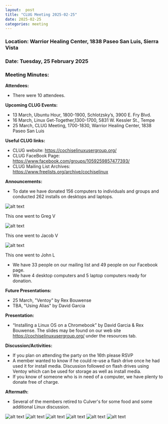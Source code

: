```yaml
---
layout:  post
title: "CLUG Meeting 2025-02-25"
date: 2025-02-25
categories: meeting
---
```


### Location: Warrior Healing Center, 1838 Paseo San Luis, Sierra Vista

### Date: Tuesday, 25 February 2025
### Meeting Minutes:

**Attendees:** 
 * There were 10 attendees.

**Upcoming CLUG Events:**
 * 13 March, Ubuntu Hour, 1800-1900, Schlotzsky’s, 3900 E. Fry Blvd.
 * 16 March, Linux Get-Together,1300-1700, 5831 W. Kessler St., Tempe
 * 25 March, CLUG Meeting, 1700-1830, Warrior Healing Center, 1838 Paseo San Luis

**Useful CLUG links:**
 * CLUG website:  https://cochiselinuxusergroup.org/
 * CLUG FaceBook Page:  https://www.facebook.com/groups/1059259857477393/
 * CLUG Mailing List Archives:  https://www.freelists.org/archive/cochiselinux

**Announcements:**
 * To date we have donated 156 computers to individuals and groups and conducted 262 installs on desktops and laptops.

![alt text](https://raw.githubusercontent.com/CochiseLinuxUsersGroup/CochiseLinuxUsersGroup.github.io/master/images2/rsz_greg_vaughn_with_computer.jpg)

This one went to Greg V

![alt text](https://raw.githubusercontent.com/CochiseLinuxUsersGroup/CochiseLinuxUsersGroup.github.io/master/images2/rsz_jacob_vasquez_with_computer.jpg)

This one went to Jacob V

![alt text](https://raw.githubusercontent.com/CochiseLinuxUsersGroup/CochiseLinuxUsersGroup.github.io/master/images2/rsz_john_lopez_with_computer.jpg)

This one went to John L

   
 * We have 33 people on our mailing list and 49 people on our Facebook page.
 * We have 4 desktop computers and 5 laptop computers ready for donation.

**Future Presentations:**
 * 25 March, "Ventoy" by Rex Bouwense
 * TBA, "Using Alias" by David Garcia

**Presentation:**
 * “Installing a Linux OS on a Chromebook” by David Garcia & Rex Bouwense.  The slides may be found on our web site https://cochiselinuxusergroup.org/  under the resources tab. 

**Discussion/Activities:**
 * If you plan on attending the party on the 16th please RSVP
 * A member wanted to know if he could re-use a flash drive once he had used it for install media.  Discussion followed on flash drives using Ventoy which can be used for storage as well as install media.
 * If you know of someone who is in need of a computer, we have plenty to donate free of charge.

**Aftermath:**
 * Several of the members retired to Culver's for some food and some additional Linux discussion.

![alt text](https://raw.githubusercontent.com/CochiseLinuxUsersGroup/CochiseLinuxUsersGroup.github.io/master/images2/rsz_clug_mtg_2025-02-25_01.jpg)
![alt text](https://raw.githubusercontent.com/CochiseLinuxUsersGroup/CochiseLinuxUsersGroup.github.io/master/images2/rsz_clug_mtg_2025-02-25_02.jpg)
![alt text](https://raw.githubusercontent.com/CochiseLinuxUsersGroup/CochiseLinuxUsersGroup.github.io/master/images2/rsz_clug_mtg_2025-02-25_03.jpg)
![alt text](https://raw.githubusercontent.com/CochiseLinuxUsersGroup/CochiseLinuxUsersGroup.github.io/master/images2/rsz_clug_mtg_2025-02-25_04.jpg)
![alt text](https://raw.githubusercontent.com/CochiseLinuxUsersGroup/CochiseLinuxUsersGroup.github.io/master/images2/rsz_clug_mtg_2025-02-25_05.jpg)
![alt text](https://raw.githubusercontent.com/CochiseLinuxUsersGroup/CochiseLinuxUsersGroup.github.io/master/images2/rsz_clug_mtg_2025-02-25_06.jpg)
